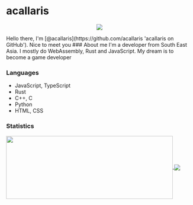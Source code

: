 # acallaris
<p align="center">
  <img src="https://komarev.com/ghpvc/?username=acallaris" />
</p>
Hello there, I'm [@acallaris](https://github.com/acallaris 'acallaris on GitHub'). Nice to meet you
### About me
I'm a developer from South East Asia. I mostly do WebAssembly, Rust and JavaScript. My dream is to become a game developer

### Languages
* JavaScript, TypeScript
* Rust
* C++, C
* Python
* HTML, CSS

### Statistics
<a href="https://github-readme-stats.vercel.app/api?username=acallaris&theme=dark&show_icons=true&bg_color=0D1117&hide_border=true">
  <img width=450 height=170 align="center" src="https://github-readme-stats.vercel.app/api?username=acallaris&theme=dark&show_icons=true&bg_color=0D1117&hide_border=true" />
</a>
<a href="https://github-readme-stats.vercel.app/api/top-langs/?username=acallaris&theme=dark&layout=compact&bg_color=0D1117&hide_border=true&langs_count=10">
  <img align="center" src="https://github-readme-stats.vercel.app/api/top-langs/?username=acallaris&theme=dark&layout=compact&bg_color=0D1117&hide_border=true&langs_count=10" />
</a>
